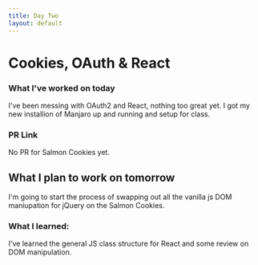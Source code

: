 ```yaml
---
title: Day Two
layout: default
---
```

# Cookies, OAuth & React

### What I've worked on today

I've been messing with OAuth2 and React, nothing too great yet. I got my new installion of Manjaro up and running and setup for class.
### PR Link

No PR for Salmon Cookies yet.

## What I plan to work on tomorrow

I'm going to start the process of swapping out all the vanilla js DOM maniupation for jQuery on the Salmon Cookies.

### What I learned:

I've learned the general JS class structure for React and some review on DOM manipulation.
